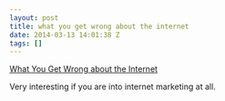 ```yaml
---
layout: post
title: what you get wrong about the internet
date: 2014-03-13 14:01:38 Z
tags: []
---
```

[What You Get Wrong about the Internet](http://ti.me/1e2rREj)

Very interesting if you are into internet marketing at all.
